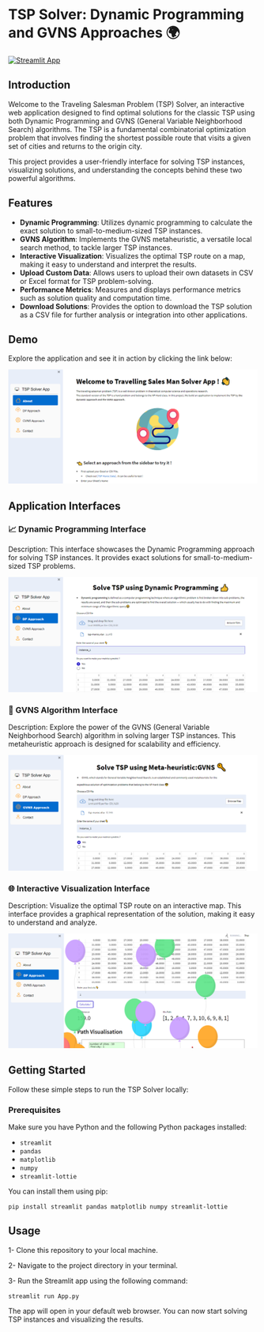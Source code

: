 # TSP Solver: Dynamic Programming and GVNS Approaches 🌍

[![Streamlit App](https://static.streamlit.io/badges/streamlit_badge_black_white.svg)](https://boutainaelyaziji-tsp-project-app-cod2bj.streamlit.app/)

## Introduction

Welcome to the Traveling Salesman Problem (TSP) Solver, an interactive web application designed to find optimal solutions for the classic TSP using both Dynamic Programming and GVNS (General Variable Neighborhood Search) algorithms. The TSP is a fundamental combinatorial optimization problem that involves finding the shortest possible route that visits a given set of cities and returns to the origin city.

This project provides a user-friendly interface for solving TSP instances, visualizing solutions, and understanding the concepts behind these two powerful algorithms.

## Features

- **Dynamic Programming**: Utilizes dynamic programming to calculate the exact solution to small-to-medium-sized TSP instances.
- **GVNS Algorithm**: Implements the GVNS metaheuristic, a versatile local search method, to tackle larger TSP instances.
- **Interactive Visualization**: Visualizes the optimal TSP route on a map, making it easy to understand and interpret the results.
- **Upload Custom Data**: Allows users to upload their own datasets in CSV or Excel format for TSP problem-solving.
- **Performance Metrics**: Measures and displays performance metrics such as solution quality and computation time.
- **Download Solutions**: Provides the option to download the TSP solution as a CSV file for further analysis or integration into other applications.

## Demo

Explore the application and see it in action by clicking the link below:

[![Demo](https://github.com/chaimaebouyarmane/tsp-dynamic-gvns-solver/blob/main/imgs/HomePage.png)](https://boutainaelyaziji-tsp-project-app-cod2bj.streamlit.app/)

## Application Interfaces

### :chart_with_upwards_trend: Dynamic Programming Interface

Description: This interface showcases the Dynamic Programming approach for solving TSP instances. It provides exact solutions for small-to-medium-sized TSP problems.

![Dynamic Programming Interface](https://github.com/chaimaebouyarmane/tsp-dynamic-gvns-solver/blob/main/imgs/DP.png)

### :mag_right: GVNS Algorithm Interface

Description: Explore the power of the GVNS (General Variable Neighborhood Search) algorithm in solving larger TSP instances. This metaheuristic approach is designed for scalability and efficiency.

![GVNS Algorithm Interface](https://github.com/chaimaebouyarmane/tsp-dynamic-gvns-solver/blob/main/imgs/GVNS.png)

### :globe_with_meridians: Interactive Visualization Interface

Description: Visualize the optimal TSP route on an interactive map. This interface provides a graphical representation of the solution, making it easy to understand and analyze.

![Interactive Visualization Interface](https://github.com/chaimaebouyarmane/tsp-dynamic-gvns-solver/blob/main/imgs/Graph_succes.png)
## Getting Started

Follow these simple steps to run the TSP Solver locally:

### Prerequisites

Make sure you have Python and the following Python packages installed:

- `streamlit`
- `pandas`
- `matplotlib`
- `numpy`
- `streamlit-lottie`

You can install them using pip:

```shell
pip install streamlit pandas matplotlib numpy streamlit-lottie 
```
## Usage
1- Clone this repository to your local machine.

2- Navigate to the project directory in your terminal.

3- Run the Streamlit app using the following command:

```shell
streamlit run App.py
```
The app will open in your default web browser. You can now start solving TSP instances and visualizing the results.
